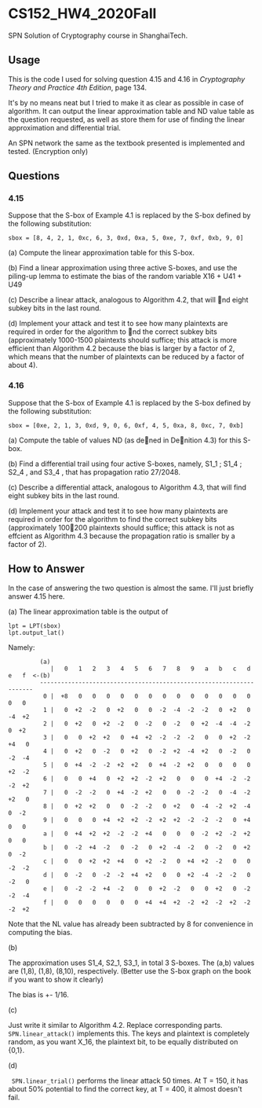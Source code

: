 # CS152_HW4_2020Fall
 SPN Solution of Cryptography course in ShanghaiTech.
 
 ## Usage
 
This is the code I used for solving question 4.15 and 4.16 in _Cryptography Theory and Practice 4th Edition_, page 134.

It's by no means neat but I tried to make it as clear as possible in case of algorithm.
It can output the linear approximation table and ND value table as the question requested,
as well as store them for use of finding the linear approximation and differential trial.

An SPN network the same as the textbook presented is implemented and tested. (Encryption only)

## Questions

### 4.15 

Suppose that the S-box of Example 4.1 is replaced by the S-box defined by the following substitution:

`sbox = [8, 4, 2, 1, 0xc, 6, 3, 0xd, 0xa, 5, 0xe, 7, 0xf, 0xb, 9, 0]`

(a) Compute the linear approximation table for this S-box.

(b) Find a linear approximation using three active S-boxes, and use the piling-up lemma to
estimate the bias of the random variable X16 + U41 + U49

(c) Describe a linear attack, analogous to Algorithm 4.2, that will nd eight subkey bits in the
last round.

(d) Implement your attack and test it to see how many plaintexts are required in order for
the algorithm to nd the correct subkey bits (approximately 1000-1500 plaintexts should
suffice; this attack is more efficient than Algorithm 4.2 because the bias is larger by a factor
of 2, which means that the number of plaintexts can be reduced by a factor of about 4).

### 4.16

Suppose that the S-box of Example 4.1 is replaced by the S-box defined by the following substitution:

`sbox = [0xe, 2, 1, 3, 0xd, 9, 0, 6, 0xf, 4, 5, 0xa, 8, 0xc, 7, 0xb]`

(a) Compute the table of values ND (as dened in Denition 4.3) for this S-box.

(b) Find a differential trail using four active S-boxes, namely, S1_1 ; S1_4 ; S2_4 , and S3_4 , that has
propagation ratio 27/2048.

(c) Describe a differential attack, analogous to Algorithm 4.3, that will find eight subkey bits
in the last round.

(d) Implement your attack and test it to see how many plaintexts are required in order for the
algorithm to find the correct subkey bits (approximately 100􀀀200 plaintexts should suffice;
this attack is not as effcient as Algorithm 4.3 because the propagation ratio is smaller by
a factor of 2).

## How to Answer

In the case of answering the two question is almost the same. I'll just briefly answer 4.15 here.

(a) The linear approximation table is the output of

    lpt = LPT(sbox)
    lpt.output_lat()
Namely:

             (a)
                |   0   1   2   3   4   5   6   7   8   9   a   b   c   d   e   f  <-(b)
             --------------------------------------------------------------------
              0 |  +8   0   0   0   0   0   0   0   0   0   0   0   0   0   0   0 
              1 |   0  +2  -2   0  +2   0   0  -2  -4  -2  -2   0  +2   0  -4  +2 
              2 |   0  +2   0  +2  -2   0  -2   0  -2   0  +2  -4  -4  -2   0  +2 
              3 |   0   0  +2  +2   0  +4  +2  -2  -2  -2   0   0  +2  -2  +4   0 
              4 |   0  +2   0  -2   0  +2   0  -2  +2  -4  +2   0  -2   0  -2  -4 
              5 |   0  +4  -2  -2  +2  +2   0  +4  -2  +2   0   0   0   0  +2  -2 
              6 |   0   0  +4   0  +2  +2  -2  +2   0   0   0  +4  -2  -2  -2  +2 
              7 |   0  -2  -2   0  +4  -2  +2   0   0  -2  -2   0  -4  -2  +2   0 
              8 |   0  +2  +2   0   0  -2  -2   0  +2   0  -4  -2  +2  -4   0  -2 
              9 |   0   0   0  +4  +2  +2  -2  +2  +2  -2  -2  -2   0  +4   0   0 
              a |   0  +4  +2  +2  -2  -2  +4   0   0   0  -2  +2  -2  +2   0   0 
              b |   0  -2  +4  -2   0  -2   0  +2  -4  -2   0  -2   0  +2   0  -2 
              c |   0   0  +2  +2  +4   0  +2  -2   0  +4  +2  -2   0   0  -2  -2 
              d |   0  -2   0  -2  -2  +4  +2   0   0  +2  -4  -2  -2   0  -2   0 
              e |   0  -2  -2  +4  -2   0   0  +2  -2   0   0  +2   0  -2  -2  -4 
              f |   0   0   0   0   0   0  +4  +4  +2  -2  +2  -2  +2  -2  -2  +2 
              
 Note that the NL value has already been subtracted by 8 for convenience in computing the bias.
 
 (b)
 
 The approximation uses S1_4, S2_1, S3_1, in total 3 S-boxes. The (a,b) values are (1,8), (1,8), (8,10),
 respectively. (Better use the S-box graph on the book if you want to show it clearly)
 
 The bias is +- 1/16.
 
 (c)
 
 Just write it similar to Algorithm 4.2. Replace corresponding parts. `SPN.linear_attack()` implements
 this. The keys and plaintext is completely random, as you want X_16, the plaintext bit, to be
 equally distributed on {0,1}.
 
 (d)
 
` SPN.linear_trial()` performs the linear attack 50 times. At T = 150, it has about 50% potential
to find the correct key, at T = 400, it almost doesn't fail.
 